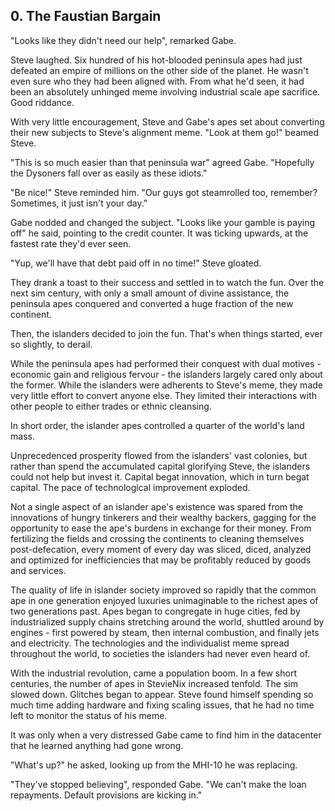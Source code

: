 ## 0. The Faustian Bargain

"Looks like they didn't need our help", remarked Gabe.

Steve laughed. Six hundred of his hot-blooded peninsula apes had just defeated an empire of millions on the other side of the planet. He wasn't even sure who they had been aligned with. From what he'd seen, it had been an absolutely unhinged meme involving industrial scale ape sacrifice. Good riddance.

With very little encouragement, Steve and Gabe's apes set about converting their new subjects to Steve's alignment meme. "Look at them go!" beamed Steve.

"This is so much easier than that peninsula war" agreed Gabe. "Hopefully the Dysoners fall over as easily as these idiots."

"Be nice!" Steve reminded him. "Our guys got steamrolled too, remember? Sometimes, it just isn't your day."

Gabe nodded and changed the subject. "Looks like your gamble is paying off" he said, pointing to the credit counter. It was ticking upwards, at the fastest rate they'd ever seen.

"Yup, we'll have that debt paid off in no time!" Steve gloated.

They drank a toast to their success and settled in to watch the fun. Over the next sim century, with only a small amount of divine assistance, the peninsula apes conquered and converted a huge fraction of the new continent.

Then, the islanders decided to join the fun. That's when things started, ever so slightly, to derail.

While the peninsula apes had performed their conquest with dual motives - economic gain and religious fervour - the islanders largely cared only about the former. While the islanders were adherents to Steve's meme, they made very little effort to convert anyone else. They limited their interactions with other people to either trades or ethnic cleansing.

In short order, the islander apes controlled a quarter of the world's land mass.

Unprecedenced prosperity flowed from the islanders' vast colonies, but rather than spend the accumulated capital glorifying Steve, the islanders could not help but invest it. Capital begat innovation, which in turn begat capital. The pace of technological improvement exploded.

Not a single aspect of an islander ape's existence was spared from the innovations of hungry tinkerers and their wealthy backers, gagging for the opportunity to ease the ape's burdens in exchange for their money. From fertilizing the fields and crossing the continents to cleaning themselves post-defecation, every moment of every day was sliced, diced, analyzed and optimized for inefficiencies that may be profitably reduced by goods and services.

The quality of life in islander society improved so rapidly that the common ape in one generation enjoyed luxuries unimaginable to the richest apes of two generations past. Apes began to congregate in huge cities, fed by industrialized supply chains stretching around the world, shuttled around by engines - first powered by steam, then internal combustion, and finally jets and electricity. The technologies and the individualist meme spread throughout the world, to societies the islanders had never even heard of.

With the industrial revolution, came a population boom. In a few short centuries, the number of apes in StevieNix increased tenfold. The sim slowed down. Glitches began to appear. Steve found himself spending so much time adding hardware and fixing scaling issues, that he had no time left to monitor the status of his meme.

It was only when a very distressed Gabe came to find him in the datacenter that he learned anything had gone wrong.

"What's up?" he asked, looking up from the MHI-10 he was replacing.

"They've stopped believing", responded Gabe. "We can't make the loan repayments. Default provisions are kicking in."

